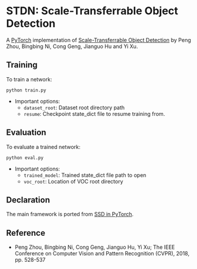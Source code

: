 # STDN: Scale-Transferrable Object Detection
A [PyTorch](http://pytorch.org/) implementation of [Scale-Transferrable Object Detection](http://openaccess.thecvf.com/content_cvpr_2018/CameraReady/1376.pdf) by Peng Zhou, Bingbing Ni, Cong Geng, Jianguo Hu and Yi Xu.

## Training
To train a network:

```Shell
python train.py
```

- Important options:
  * `dataset_root`: Dataset root directory path
  * `resume`: Checkpoint state_dict file to resume training from.

## Evaluation
To evaluate a trained network:

```Shell
python eval.py
```

- Important options:
  * `trained_model`: Trained state_dict file path to open
  * `voc_root`: Location of VOC root directory
  
## Declaration

The main framework is ported from [SSD in PyTorch](https://github.com/amdegroot/ssd.pytorch).
  
## Reference
  
- Peng Zhou, Bingbing Ni, Cong Geng, Jianguo Hu, Yi Xu; The IEEE Conference on Computer Vision and Pattern Recognition (CVPR), 2018, pp. 528-537
